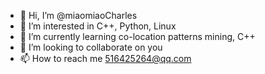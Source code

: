 - 👋 Hi, I’m @miaomiaoCharles
- 👀 I’m interested in C++, Python, Linux
- 🌱 I’m currently learning co-location patterns mining, C++
- 💞️ I’m looking to collaborate on you
- 📫 How to reach me 516425264@qq.com

<!---
miaomiaoCharles/miaomiaoCharles is a ✨ special ✨ repository because its `README.md` (this file) appears on your GitHub profile.
You can click the Preview link to take a look at your changes.
--->
